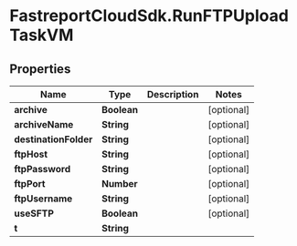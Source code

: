 # FastreportCloudSdk.RunFTPUploadTaskVM

## Properties

Name | Type | Description | Notes
------------ | ------------- | ------------- | -------------
**archive** | **Boolean** |  | [optional] 
**archiveName** | **String** |  | [optional] 
**destinationFolder** | **String** |  | [optional] 
**ftpHost** | **String** |  | [optional] 
**ftpPassword** | **String** |  | [optional] 
**ftpPort** | **Number** |  | [optional] 
**ftpUsername** | **String** |  | [optional] 
**useSFTP** | **Boolean** |  | [optional] 
**t** | **String** |  | 


